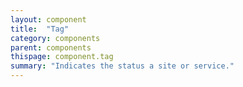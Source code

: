 ```yaml
---
layout: component
title:  "Tag"
category: components
parent: components
thispage: component.tag
summary: "Indicates the status a site or service."
---
```


